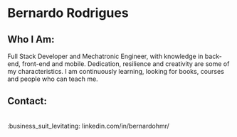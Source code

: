 # Bernardo Rodrigues

## Who I Am:
Full Stack Developer and Mechatronic Engineer, with knowledge in back-end, front-end and mobile. Dedication, resilience and creativity are some of my characteristics. I am continuously learning, looking for books, courses and people who can teach me.

## Contact:
<br/>
:business_suit_levitating: linkedin.com/in/bernardohmr/
